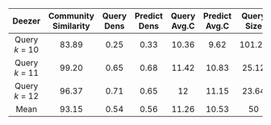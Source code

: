 |    Deezer    | Community Similarity | Query Dens | Predict Dens | Query Avg.C | Predict Avg.C | Query Size | Predict Size |
|:------------:|:--------------------:|:----------:|:------------:|:-----------:|:-------------:|:----------:|:------------:|
| Query $k$ = 10 |         83.89        |    0.25    |     0.33     |    10.36    |      9.62     |   101.24   |     93.44    |
| Query $k$ = 11 |         99.20        |    0.65    |     0.68     |    11.42    |     10.83     |    25.12   |     23.64    |
| Query $k$ = 12 |         96.37        |    0.71    |     0.65     |      12     |     11.15     |    23.64   |     25.7     |
|     Mean     |         93.15         |    0.54    |     0.56     |    11.26    |     10.53     |     50     |     47.59    |
